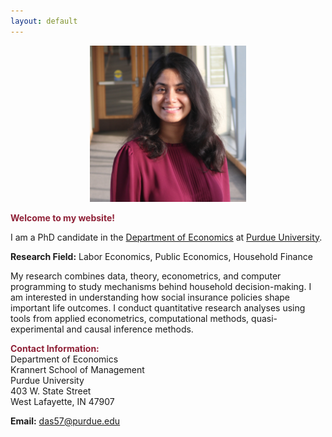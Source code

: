 ```yaml
---
layout: default
---
```


<center><img src="headshot.jpg" style="width:250px;height:250px;"></center>

<span style="color: #8F2137"> **Welcome to my website!**</span>

<!--  My name is Debasmita Das. -->
I am a PhD candidate in the [Department of Economics](https://krannert.purdue.edu/academics/economics/) at [Purdue University](https://www.purdue.edu/).
<!-- , where I'm advised by Victoria Prowse, Trevor Gallen and Kevin Mumford -->

**Research Field:** Labor Economics, Public Economics, Household Finance
<!-- My main areas of research are in Labor Economics, Public Economics and Applied Microeconomics. -->
<!-- Add JMP -->

My research combines data, theory, econometrics, and computer programming to study mechanisms behind household decision-making. I am interested in understanding how social insurance policies shape important life outcomes. I conduct quantitative research analyses using tools from applied econometrics, computational methods, quasi-experimental and causal inference methods.

<!-- Methodologically, I conduct economic analyses using tools from applied econometrics, numerical computational methods, quasi-experimental and causal inference methods. -->

<!-- I am on the job market in the 2021-2022 season. Please feel free to reach out if you think I would be a good fit for your academic department or industry research group. -->

<!-- I will be interviewing remotely at any interested party's convenience. -->

<span style="color: #8F2137; "> **Contact Information:**</span> <br>
Department of Economics <br>
Krannert School of Management <br>
Purdue University <br>
403 W. State Street <br>
West Lafayette, IN 47907 <br>

<!-- **Email:** <das57@purdue.edu> <br> -->
<i class="fa fa-envelope-o"> </i> **Email:** <das57@purdue.edu> <br>
<!-- * **Office Location:** KRAN 332 -->
<!-- Below are links to my other professional web pages:<br> -->

<a href ="https://www.linkedin.com/in/dasdebasmita"><i class="fa fa-linkedin-square fa-2x"> </i></a>
&nbsp;
<a href ="https://github.com/debasmita-das-econ"><i class="fa fa-github fa-2x"> </i></a>
&nbsp;
<a href ="https://scholar.google.com/citations?user=wj_yfJMAAAAJ&hl=en&oi=sra"><i class="ai ai-google-scholar fa-2x"> </i> </a>
&nbsp;
<a href ="https://ideas.repec.org/f/pda898.html"><i class="ai ai-ideas-repec fa-2x"> </i></a>
&nbsp;
<br>

<!--
<table style="width:100%">
  <tr>
    <td width="15%"><i class="ai ai-google-scholar fa-lg"> </i> </td>
    <td><a href ="https://scholar.google.com/citations?user=wj_yfJMAAAAJ&hl=en&oi=sra">Google Scholar</a></td>
  </tr>
  <tr>
    <td width="15%"><i class="fa fa-linkedin-square fa-lg"> </i></td>
    <td><a href ="https://www.linkedin.com/in/dasdebasmita">LinkedIn</a></td>
  </tr>
  <tr>
    <td width="15%"><i class="fa fa-github fa-lg"> </i></td>
    <td><a href ="https://github.com/debasmita-das-econ">Github</a></td>
  </tr>

</table>

-->


<!-- <img class="profile-picture" src="me.png">
 <img src="headshot.jpg" style="width:250px;height:250px;"> -->
<br>







<br><br><br>
